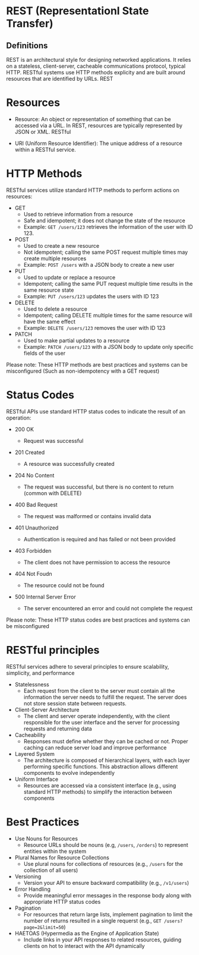 # REST (Representationl State Transfer)

## Definitions
REST is an architectural style for designing networked applications. It relies on a stateless, client-server, cacheable communications protocol, typical HTTP.
RESTful systems use HTTP methods explicity and are built around resources that are identified by URLs. REST

# Resources
 - Resource: An object or representation of something that can be accessed via a URL. In REST, resources are typically represented by JSON or XML. RESTful

 - URI (Uniform Resource Identifier): The unique address of a resource within a RESTful service. 

# HTTP Methods
RESTful services utilize standard HTTP methods to perform actions on resources:

 - GET
    - Used to retrieve information from a resource
    - Safe and idempotent; it does not change the state of the resource
    - Example: `GET /users/123` retrieves the information of the user with ID 123.
 - POST
    - Used to create a new resource
    - Not idempotent; calling the same POST request multiple times may create multiple resources
    - Example: `POST /users` with a JSON body to create a new user
 - PUT
   - Used to update or replace a resource
   - Idempotent; calling the same PUT request multiple time results in the same resource state
   - Example: `PUT /users/123` updates the users with ID 123
 - DELETE
   - Used to delete a resource
   - Idempotent; calling DELETE multiple times for the same resource will have the same effect
   - Example: `DELETE /users/123` removes the user with ID 123
 - PATCH
   - Used to make partial updates to a resource
   - Example: `PATCH /users/123` with a JSON body to update only specific fields of the user


Please note: These HTTP methods are best practices and systems can be misconfigured (Such as non-idempotency with a GET request)

# Status Codes
RESTful APIs use standard HTTP status codes to indicate the result of an operation:
 - 200 OK
    - Request was successful

 - 201 Created
    - A resource was successfully created

 - 204 No Content
    - The request was successful, but there is no content to return (common with DELETE)

 - 400 Bad Request
    - The request was malformed or contains invalid data

 - 401 Unauthorized
    - Authentication is required and has failed or not been provided

 - 403 Forbidden
    - The client does not have permission to access the resource

 - 404 Not Foudn
    - The resource could not be found

 - 500 Internal Server Error
    - The server encountered an error and could not complete the request


Please note: These HTTP status codes are best practices and systems can be misconfigured


# RESTful principles
RESTful services adhere to several principles to ensure scalability, simplicity, and performance

- Statelessness
    - Each request from the client to the server must contain all the information the server needs to fulfill the request. The server does not store session state between requests.
- Client-Server Architecture
    - The client and server operate independently, with the client responsible for the user interface and the server for processing requests and returning data
- Cacheability
     - Responses must define whether they can be cached or not. Proper caching can reduce server load and improve performance
- Layered System
     - The architecture is composed of hierarchical layers, with each layer performing specific functions. This abstraction allows different components to evolve independently
- Uniform Interface
     - Resources are accessed via a consistent interface (e.g., using standard HTTP methods) to simplify the interaction between components

# Best Practices
- Use Nouns for Resources
    - Resource URLs should be nouns (e.g, `/users`, `/orders`) to represent entities within the system
- Plural Names for Resource Collections
    - Use plural nouns for collections of resources (e.g., `/users` for the collection of all users)
- Versioning
     - Version your API to ensure backward compatibility (e.g., `/v1/users`)
- Error Handling
     - Provide meaningful error messages in the response body along with appropriate HTTP status codes
- Pagination
    - For resources that return large lists, implement pagination to limit the number of returns resulted in a single requerst (e.g., `GET /users?page=2&limit=50`)
- HAETOAS (Hypermedia as the Engine of Application State)
    - Include links in your API responses to related resources, guiding clients on hot to interact with the API dynamically